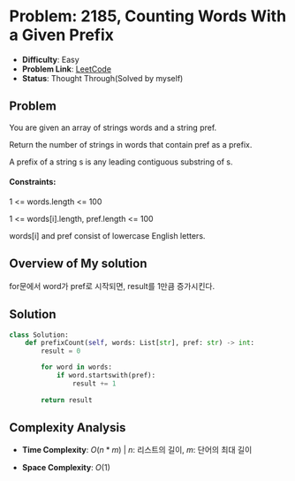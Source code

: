 # Problem: 2185, Counting Words With a Given Prefix
- **Difficulty**: Easy
- **Problem Link**: [LeetCode](https://leetcode.com/problems/counting-words-with-a-given-prefix/)
- **Status**: Thought Through(Solved by myself)

## Problem
You are given an array of strings words and a string pref.

Return the number of strings in words that contain pref as a prefix.

A prefix of a string s is any leading contiguous substring of s.

#### Constraints:

1 <= words.length <= 100

1 <= words[i].length, pref.length <= 100

words[i] and pref consist of lowercase English letters.

## Overview of My solution

for문에서 word가 pref로 시작되면, result를 1만큼 증가시킨다.

## Solution
```python
class Solution:
    def prefixCount(self, words: List[str], pref: str) -> int:
        result = 0 

        for word in words:
            if word.startswith(pref):
                result += 1
        
        return result
```
## Complexity Analysis

- **Time Complexity**: $O(n*m)$ | $n$: 리스트의 길이, $m$: 단어의 최대 길이 

- **Space Complexity**: $O(1)$ 

